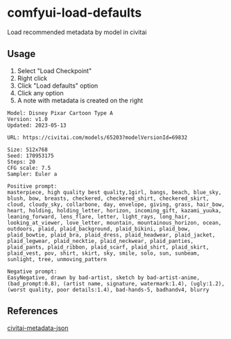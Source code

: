 # comfyui-load-defaults

Load recommended metadata by model in civitai

## Usage

1. Select "Load Checkpoint"
2. Right click
3. Click "Load defaults" option
4. Click any option
5. A note with metadata is created on the right  

```
Model: Disney Pixar Cartoon Type A
Version: v1.0
Updated: 2023-05-13

URL: https://civitai.com/models/65203?modelVersionId=69832

Size: 512x768
Seed: 170953175
Steps: 20
CFG scale: 7.5
Sampler: Euler a

Positive prompt:
masterpiece, high quality best quality,1girl, bangs, beach, blue_sky, blush, bow, breasts, checkered, checkered_shirt, checkered_skirt, cloud, cloudy_sky, collarbone, day, envelope, giving, grass, hair_bow, heart, holding, holding_letter, horizon, incoming_gift, kazami_yuuka, leaning_forward, lens_flare, letter, light_rays, long_hair, looking_at_viewer, love_letter, mountain, mountainous_horizon, ocean, outdoors, plaid, plaid_background, plaid_bikini, plaid_bow, plaid_bowtie, plaid_bra, plaid_dress, plaid_headwear, plaid_jacket, plaid_legwear, plaid_necktie, plaid_neckwear, plaid_panties, plaid_pants, plaid_ribbon, plaid_scarf, plaid_shirt, plaid_skirt, plaid_vest, pov, shirt, skirt, sky, smile, solo, sun, sunbeam, sunlight, tree, unmoving_pattern

Negative prompt:
EasyNegative, drawn by bad-artist, sketch by bad-artist-anime, (bad_prompt:0.8), (artist name, signature, watermark:1.4), (ugly:1.2), (worst quality, poor details:1.4), bad-hands-5, badhandv4, blurry
```

## References  

[civitai-metadata-json](https://github.com/shinich39/civitai-metadata-json)